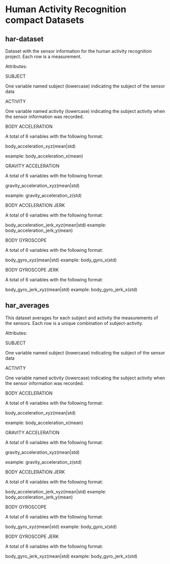 Human Activity Recognition compact Datasets
========================================================

har-dataset
-----------

Dataset with the sensor information for the human activity recognition project.
Each row is a measurement.

Attributes:

SUBJECT

One variable named subject (lowercase) indicating the subject of the sensor data

ACTIVITY

One variable named activity (lowercase) indicating the subject activity when
the sensor information was recorded.

BODY ACCELERATION

A total of 6 variables with the following format:

body_acceleration_xyz(mean|std)   

example: body_acceleration_x(mean)   

GRAVITY ACCELERATION

A total of 6 variables with the following format:

gravity_acceleration_xyz(mean|std)

example: gravity_acceleration_z(std)

BODY ACCELERATION JERK

A total of 6 variables with the following format:

body_acceleration_jerk_xyz(mean|std)
example: body_acceleration_jerk_y(mean)

BODY GYROSCOPE

A total of 6 variables with the following format:

body_gyro_xyz(mean|std)
example: body_gyro_x(std)

BODY GYROSCOPE JERK

A total of 6 variables with the following format:

body_gyro_jerk_xyz(mean|std)
example: body_gyro_jerk_x(std)

har_averages
------------

This dataset averages for each subject and activity the measurements of
the sensors.
Each row is a unique combination of subject-activity.

Attributes:

SUBJECT

One variable named subject (lowercase) indicating the subject of the sensor data

ACTIVITY

One variable named activity (lowercase) indicating the subject activity when
the sensor information was recorded.


BODY ACCELERATION

A total of 6 variables with the following format:

body_acceleration_xyz(mean|std)   

example: body_acceleration_x(mean)   

GRAVITY ACCELERATION

A total of 6 variables with the following format:

gravity_acceleration_xyz(mean|std)

example: gravity_acceleration_z(std)

BODY ACCELERATION JERK

A total of 6 variables with the following format:

body_acceleration_jerk_xyz(mean|std)
example: body_acceleration_jerk_y(mean)

BODY GYROSCOPE

A total of 6 variables with the following format:

body_gyro_xyz(mean|std)
example: body_gyro_x(std)

BODY GYROSCOPE JERK

A total of 6 variables with the following format:

body_gyro_jerk_xyz(mean|std)
example: body_gyro_jerk_x(std)

